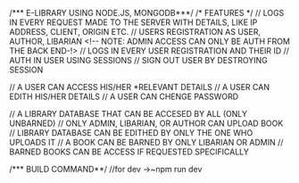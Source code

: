 /*** E-LIBRARY USING NODE.JS, MONGODB***/
/*   FEATURES */
//   LOGS IN EVERY REQUEST MADE TO THE SERVER WITH DETAILS, LIKE IP ADDRESS, CLIENT, ORIGIN ETC.
//   USERS REGISTRATION AS USER, AUTHOR, LIBARIAN <!-- NOTE: ADMIN ACCESS CAN ONLY BE AUTH FROM THE BACK END-!>
//   LOGS IN EVERY USER REGISTRATION AND THEIR ID
//   AUTH IN USER USING SESSIONS
//   SIGN OUT USER BY DESTROYING SESSION

//   A USER CAN ACCESS HIS/HER *RELEVANT DETAILS
//   A USER CAN EDITH HIS/HER DETAILS
//   A USER CAN CHENGE PASSWORD

//  A LIBRARY DATABASE THAT CAN BE ACCESED BY ALL (ONLY UNBARNED)
//  ONLY ADMIN, LIBARIAN, OR AUTHOR CAN UPLOAD BOOK
//  LIBRARY DATABASE CAN BE EDITHED BY ONLY THE ONE WHO UPLOADS IT
//  A BOOK CAN BE BARNED BY ONLY LIBARIAN  OR ADMIN
//  BARNED BOOKS CAN BE ACCESS IF REQUESTED SPECIFICALLY


/*** BUILD COMMAND**/
//for dev 
->~npm run dev